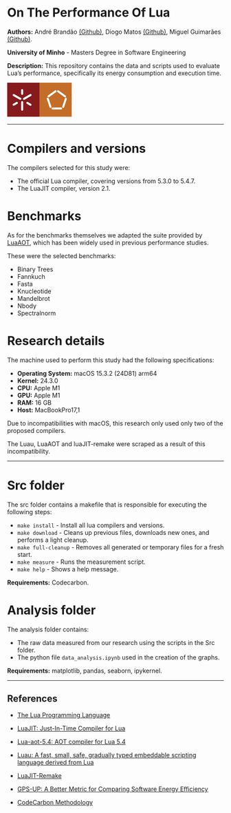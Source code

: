 # On The Performance Of Lua

**Authors:** André Brandão [(Github)](https://github.com/brandao07), Diogo Matos [(Github)](https://github.com/diogogmatos), Miguel Guimarães [(Github)](https://github.com/miguel-amg).

**University of Minho** - Masters Degree in Software Engineering

**Description:** This repository contains the data and scripts used to evaluate Lua’s performance, specifically its energy consumption and execution time.

![Logo](assets/uminho.jpg)

***

# Compilers and versions
The compilers selected for this study were:

- The official Lua compiler, covering versions from 5.3.0 to 5.4.7.
- The LuaJIT compiler, version 2.1.

# Benchmarks
As for the benchmarks themselves we adapted the suite provided by [LuaAOT](https://github.com/hugomg/lua-aot-5.4), which has been widely used in previous performance studies.

These were the selected benchmarks:

- Binary Trees
- Fannkuch
- Fasta
- Knucleotide
- Mandelbrot
- Nbody
- Spectralnorm

# Research details
The machine used to perform this study had the following specifications:
- **Operating System:** macOS 15.3.2 (24D81) arm64
- **Kernel:** 24.3.0
- **CPU:** Apple M1
- **GPU:** Apple M1
- **RAM:** 16 GB
- **Host:** MacBookPro17,1

Due to incompatibilities with macOS, this research only used only two of the proposed compilers.

The Luau, LuaAOT and luaJIT-remake were scraped as a result of this incompatibility.

***

# Src folder
The src folder contains a makefile that is responsible for executing the following steps:
- ```make install``` - Install all lua compilers and versions.
- ```make download``` - Cleans up previous files, downloads new ones, and performs a light cleanup.
- ```make full-cleanup``` - Removes all generated or temporary files for a fresh start.
- ```make measure``` - Runs the measurement script.
- ```make help``` - Shows a help message.

**Requirements:** Codecarbon.

# Analysis folder
The analysis folder contains:
- The raw data measured from our research using the scripts in the Src folder.
- The python file ```data_analysis.ipynb``` used in the creation of the graphs.

**Requirements:** matplotlib, pandas, seaborn, ipykernel.

***

## References
 - [The Lua Programming Language](https://www.lua.org/)

 - [LuaJIT: Just-In-Time Compiler for Lua](https://luajit.org/)

 - [Lua-aot-5.4: AOT compiler for Lua 5.4](https://github.com/hugomg/lua-aot-5.4)

 - [Luau: A fast, small, safe, gradually typed embeddable scripting language derived from Lua](https://luau.org/)


 - [LuaJIT-Remake](https://github.com/luajit-remake/luajit-remake)

 - [GPS-UP: A Better Metric for Comparing Software Energy Efficiency](https://greensoftware.foundation/articles/gps-up-a-better-metric-for-comparing-software-energy-efficiency)

 
 - [CodeCarbon Methodology](https://mlco2.github.io/codecarbon/methodology.html)
 
